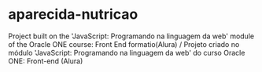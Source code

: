 # aparecida-nutricao
Project built on the 'JavaScript: Programando na linguagem da web' module of the Oracle ONE course: Front End formatio(Alura) / Projeto criado no módulo 'JavaScript: Programando na linguagem da web' do curso Oracle ONE: Front-end (Alura)
